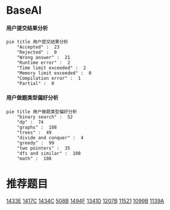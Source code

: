 # BaseAI

<!-- tabs:start -->



#### **用户提交结果分析**

```mermaid
pie title 用户提交结果分析
    "Accepted" :  23
    "Rejected" :  0
    "Wrong answer" :  21
    "Runtime error" :  2
    "Time limit exceeded" :  2
    "Memory limit exceeded" :  0
    "Compilation error" :  1
    "Partial" :  0
```

#### **用户做题类型偏好分析**

```mermaid
pie title 用户做题类型偏好分析
    "binary search" :  52
    "dp" :  74
    "graphs" :  108
    "trees" :  49
    "divide and conquer" :  4
    "greedy" :  99
    "two pointers" :  35
    "dfs and similar" :  108
    "math" :  108
```



<!-- tabs:end -->
# 推荐题目
[1433E](https://codeforces.com/contest/1433/problem/E)
[1417C](https://codeforces.com/contest/1417/problem/C)
[1434C](https://codeforces.com/contest/1434/problem/C)
[508B](https://codeforces.com/contest/508/problem/B)
[1494F](https://codeforces.com/contest/1494/problem/F)
[1341D](https://codeforces.com/contest/1341/problem/D)
[1207B](https://codeforces.com/contest/1207/problem/B)
[11521](https://codeforces.com/contest/1152/problem/1)
[1099B](https://codeforces.com/contest/1099/problem/B)
[1139A](https://codeforces.com/contest/1139/problem/A)
